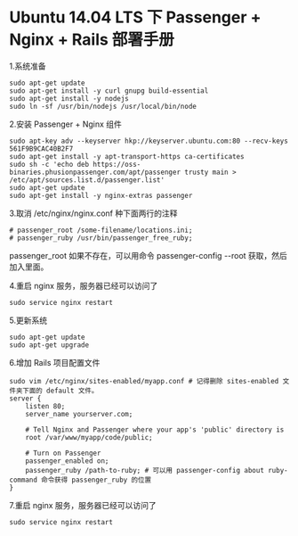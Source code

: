 # Ubuntu 14.04 LTS 下 Passenger + Nginx + Rails 部署手册
1.系统准备
```
sudo apt-get update
sudo apt-get install -y curl gnupg build-essential
sudo apt-get install -y nodejs
sudo ln -sf /usr/bin/nodejs /usr/local/bin/node
```
2.安装 Passenger + Nginx 组件
```
sudo apt-key adv --keyserver hkp://keyserver.ubuntu.com:80 --recv-keys 561F9B9CAC40B2F7
sudo apt-get install -y apt-transport-https ca-certificates
sudo sh -c 'echo deb https://oss-binaries.phusionpassenger.com/apt/passenger trusty main > /etc/apt/sources.list.d/passenger.list'
sudo apt-get update
sudo apt-get install -y nginx-extras passenger
```
3.取消 /etc/nginx/nginx.conf 种下面两行的注释
```
# passenger_root /some-filename/locations.ini;
# passenger_ruby /usr/bin/passenger_free_ruby;
```
passenger_root 如果不存在，可以用命令 passenger-config --root 获取，然后加入里面。

4.重启 nginx 服务，服务器已经可以访问了
```
sudo service nginx restart
```
5.更新系统
```
sudo apt-get update
sudo apt-get upgrade
```
6.增加 Rails 项目配置文件
```
sudo vim /etc/nginx/sites-enabled/myapp.conf # 记得删除 sites-enabled 文件夹下面的 default 文件。
server {
    listen 80;
    server_name yourserver.com;

    # Tell Nginx and Passenger where your app's 'public' directory is
    root /var/www/myapp/code/public;

    # Turn on Passenger
    passenger_enabled on;
    passenger_ruby /path-to-ruby; # 可以用 passenger-config about ruby-command 命令获得 passenger_ruby 的位置
}
```
7.重启 nginx 服务，服务器已经可以访问了
```
sudo service nginx restart
```

